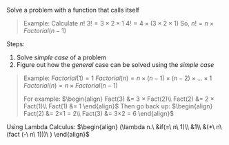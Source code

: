 Solve a problem with a function that calls itself

>Example:
>Calculate $n!$
>$3! = 3×2×1$
>$4! = 4 × (3×2×1)$
>So, $n! = n × Factorial(n-1)$

Steps:
1. Solve _simple case_ of a problem
2. Figure out how the _general_ case can be solved using the _simple case_

>Example:
>$Factorial(1) = 1$
>$Factorial(n) = n×(n-1)×(n-2)×...×1$
>$Factorial(n) = n × Factorial(n-1)$
>
>For example: 
>$\begin{align} Fact(3) &= 3 × Fact(2)\\ Fact(2) &= 2 × Fact(1)\\ Fact(1) &= 1 \end{align}$
>Then go back up:
>$\begin{align} Fact(2) &= 2×1 = 2\\ Fact(3) &= 3×2 = 6 \end{align}$

Using Lambda Calculus:
$\begin{align} (\lambda n.\ &if(=\ n\ 1)\\ &1\\ &(*\ n\ (fact (-\ n\ 1)))\ ) \end{align}$
